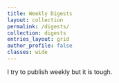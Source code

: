 ```yaml
---
title: Weekly Digests
layout: collection
permalink: /digests/
collection: digests
entries_layout: grid
author_profile: false
classes: wide
---
```


I try to publish weekly but it is tough.